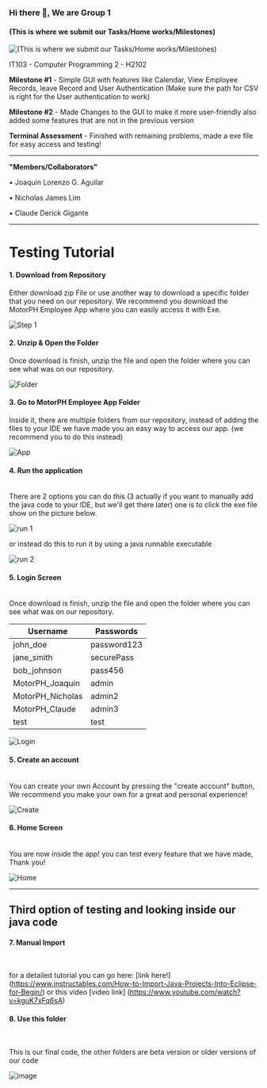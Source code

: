 ### Hi there 👋, We are Group 1
#### (This is where we submit our Tasks/Home works/Milestones)
![(This is where we submit our Tasks/Home works/Milestones)](https://private-user-images.githubusercontent.com/125250527/311802166-e38d536c-37ad-4854-820c-ce5da5ce5201.png?jwt=eyJhbGciOiJIUzI1NiIsInR5cCI6IkpXVCJ9.eyJpc3MiOiJnaXRodWIuY29tIiwiYXVkIjoicmF3LmdpdGh1YnVzZXJjb250ZW50LmNvbSIsImtleSI6ImtleTUiLCJleHAiOjE3MTAxNzc4ODUsIm5iZiI6MTcxMDE3NzU4NSwicGF0aCI6Ii8xMjUyNTA1MjcvMzExODAyMTY2LWUzOGQ1MzZjLTM3YWQtNDg1NC04MjBjLWNlNWRhNWNlNTIwMS5wbmc_WC1BbXotQWxnb3JpdGhtPUFXUzQtSE1BQy1TSEEyNTYmWC1BbXotQ3JlZGVudGlhbD1BS0lBVkNPRFlMU0E1M1BRSzRaQSUyRjIwMjQwMzExJTJGdXMtZWFzdC0xJTJGczMlMkZhd3M0X3JlcXVlc3QmWC1BbXotRGF0ZT0yMDI0MDMxMVQxNzE5NDVaJlgtQW16LUV4cGlyZXM9MzAwJlgtQW16LVNpZ25hdHVyZT04MmZlNGI3MzhkMmE5MjAxNTkzOGZjNDIyYzAzMmQzYjk0Y2UxODg4ODllMzE0NzU0N2YxM2JlMTEyMmI5OWViJlgtQW16LVNpZ25lZEhlYWRlcnM9aG9zdCZhY3Rvcl9pZD0wJmtleV9pZD0wJnJlcG9faWQ9MCJ9.N7JxhZCOJ_9Mp6intylc6T1EPk-4AYTAYQwIoGko4jI)

IT103 - Computer Programming 2 - H2102

**Milestone #1** - Simple GUI with features like Calendar, View Employee Records, leave Record and User Authentication (Make sure the path for CSV is right for the User authentication to work)

**Milestone #2**  - Made Changes to the GUI to make it more user-friendly also added some features that are not in the previous version

**Terminal Assessment** - Finished with remaining problems, made a exe file for easy access and testing!

---------------------------------------------------------------------------------------------------------------------------------------------------------------------------------------------------------------------------------

**"Members/Collaborators"**

• Joaquin Lorenzo G. Aguilar

• Nicholas James Lim

• Claude Derick Gigante


---------------------------------------------------------------------------------------------------------------------------------------------------------------------------------------------------------------------------------

<h1>Testing Tutorial</h1>

<H4> 1. Download from Repository </H4>
 Either download zip File or use another way to download a specific folder that you need on our repository. We recommend you download the MotorPH Employee App where you can easily access it with Exe. <br />

![Step 1](https://github.com/esphome/esphome/assets/125250527/7bc47743-50d4-495f-8608-a9f7162a2c1f)



<H4> 2. Unzip & Open the Folder </H4>
Once download is finish, unzip the file and open the folder where you can see what was on our repository. <br />


![Folder](https://github.com/StuffedCrustPotato/IT103-CP2-Group-1/assets/125250527/6e3dd13f-757d-49ae-ad00-f15ba05ff350)



<H4> 3. Go to MotorPH Employee App Folder </H4>
Inside it, there are multiple folders from our repository, instead of adding the files to your IDE we have made you an easy way to access our app. (we recommend you to do this instead) <br />

![App](https://github.com/StuffedCrustPotato/IT103-CP2-Group-1/assets/125250527/98d4d6ad-93df-4b4d-9f2e-81c13ece6d1b)


<H4> 4. Run the application </H4><br />
There are 2 options you can do this (3 actually if you want to manually add the java code to your IDE, but we'll get there later) one is to click the exe file show on the picture below. <br />

![run 1](https://github.com/StuffedCrustPotato/IT103-CP2-Group-1/assets/125250527/bf5e8e4c-0c55-4340-9271-7b6409de7dfd)

or instead do this to run it by using a java runnable executable <br />

![run 2](https://github.com/StuffedCrustPotato/IT103-CP2-Group-1/assets/125250527/17cd4214-f4a9-4a63-bfbc-7f41d752fc71)


<H4> 5. Login Screen </H4><br />
Once download is finish, unzip the file and open the folder where you can see what was on our repository. <br />

| Username  | Passwords |
| --------- | --------- |
| john_doe  |password123|
| jane_smith|securePass|
|bob_johnson| pass456 |
|MotorPH_Joaquin| admin |
|MotorPH_Nicholas|admin2 |
|MotorPH_Claude|admin3|
| test|test  |


![Login](https://github.com/StuffedCrustPotato/IT103-CP2-Group-1/assets/125250527/12c0c29d-a645-4d9a-8d89-d5f4289bd2b0)


<H4> 5. Create an account </H4><br />
You can create your own Account by pressing the "create account" button, We recommend you make your own for a great and personal experience! <br />

![Create](https://github.com/StuffedCrustPotato/IT103-CP2-Group-1/assets/125250527/c0dad647-87c2-4fd8-85f1-a6935f4a60b4)


<H4> 6. Home Screen </H4><br />
You are now inside the app! you can test every feature that we have made, Thank you! 

![Home](https://github.com/StuffedCrustPotato/IT103-CP2-Group-1/assets/125250527/775d199f-0ace-401c-949f-ac43a7b7adf8)

---------------------------------------------------------------------------------------------------------------------------------------------------------------------------------------------------------------------------
<H2> Third option of testing and looking inside our java code</H2>

<H4> 7. Manual Import </H4><br />

for a detailed tutorial you can go here: [link here!] (https://www.instructables.com/How-to-Import-Java-Projects-Into-Eclipse-for-Begin/) or this video [video link] (https://www.youtube.com/watch?v=kguK7xFq6sA)

<H4> 8. Use this folder </H4><br />

This is our final code, the other folders are beta version or older versions of our code

![image](https://github.com/StuffedCrustPotato/IT103-CP2-Group-1/assets/125250527/20a1347e-d103-4d4a-bc89-127bf1c8307d)

